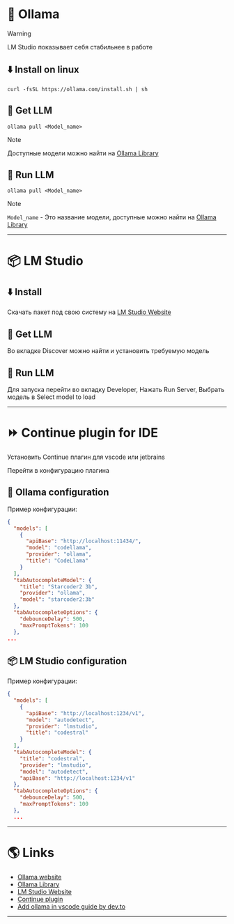 # 🦙 Ollama

>[!WARNING]
> LM Studio показывает себя стабильнее в работе

## ⬇️ Install on linux

```shell
curl -fsSL https://ollama.com/install.sh | sh
```

## 🤖 Get LLM

```shell
ollama pull <Model_name>
```

>[!NOTE]
> Доступные модели можно найти на [Ollama Library](https://ollama.com/library)

## 🏃 Run LLM

```shell
ollama pull <Model_name>
```

>[!NOTE]
> `Model_name` - Это название модели, доступные можно найти на [Ollama Library](https://ollama.com/library)

---

# 📦 LM Studio

## ⬇️ Install

Скачать пакет под свою систему на [LM Studio Website](https://lmstudio.ai)

## 🤖 Get LLM

Во вкладке Discover можно найти и установить требуемую модель

## 🏃 Run LLM

Для запуска перейти во вкладку Developer, Нажать Run Server, Выбрать модель в Select model to load

---

# ⏩ Continue plugin for IDE

Установить Continue плагин для vscode или jetbrains

Перейти в конфигурацию плагина

## 🦙 Ollama configuration

Пример конфигурации:

```json title=config.json
{
  "models": [
    {
      "apiBase": "http://localhost:11434/",
      "model": "codellama",
      "provider": "ollama",
      "title": "CodeLlama"
    }
  ],
  "tabAutocompleteModel": {
    "title": "Starcoder2 3b",
    "provider": "ollama",
    "model": "starcoder2:3b"
  },
  "tabAutocompleteOptions": {
    "debounceDelay": 500,
    "maxPromptTokens": 100
  },
...
```

## 📦 LM Studio configuration

Пример конфигурации:

```json title=config.json
{
  "models": [
    {
      "apiBase": "http://localhost:1234/v1",
      "model": "autodetect",
      "provider": "lmstudio",
      "title": "codestral"
    }
  ],
  "tabAutocompleteModel": {
    "title": "codestral",
    "provider": "lmstudio",
    "model": "autodetect",
    "apiBase": "http://localhost:1234/v1"
  },
  "tabAutocompleteOptions": {
    "debounceDelay": 500,
    "maxPromptTokens": 100
  },
  ...
```

---

# 🌎 Links

- [Ollama website](https://ollama.com)
- [Ollama Library](https://ollama.com/library)
- [LM Studio Website](https://lmstudio.ai)
- [Continue plugin](https://marketplace.visualstudio.com/items?itemName=Continue.continue)
- [Add ollama in vscode guide by dev.to](https://dev.to/manjushsh/configuring-ollama-and-continue-vs-code-extension-for-local-coding-assistant-48li)

---
